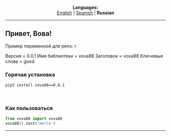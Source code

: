
<p align="center"><b>Languages:</b><br /><a href="https://github.com/markolofsen/vova88/blob/master/README.md">English</a> | <a href="https://github.com/markolofsen/vova88/blob/master/README_es.md">Spanish</a> | <b>Russian</b></p>

---

## Привет, Вова!

Пример переменной для репо: r

Версия = 0.0.1
Имя библиотеки = vova88
Заголовок = vova88
Ключевые слова = good

### Горячая установка

```sh
pip3 install vova88==0.0.1
```
                    

### Как пользоваться

```python
from vova88 import vova88
vova88().test('Hello')
```

---

